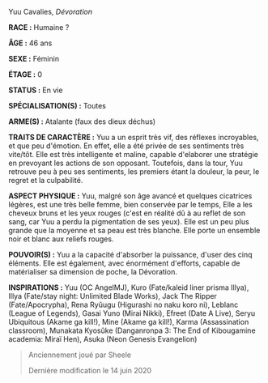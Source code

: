 Yuu Cavalies, *Dévoration*

**RACE :** Humaine ?

**ÂGE :** 46 ans

**SEXE :** Féminin

**ÉTAGE :** 0

**STATUS :** En vie

**SPÉCIALISATION(S) :** Toutes

**ARME(S) :** Atalante (faux des dieux déchus)

**TRAITS DE CARACTÈRE :** Yuu a un esprit très vif, des réflexes incroyables, et que peu d'émotion. En effet, elle a été privée de ses sentiments très vite/tôt. Elle est très intelligente et maline, capable d'elaborer une stratégie en prevoyant les actions de son opposant. Toutefois, dans la tour, Yuu retrouve peu à peu ses sentiments, les premiers étant la douleur, la peur, le regret et la culpabilité.

**ASPECT PHYSIQUE :** Yuu, malgré son âge avancé et quelques cicatrices légères, est une très belle femme, bien conservée par le temps, Elle a les cheveux bruns et les yeux rouges (c'est en réalité dû à au reflet de son sang, car Yuu a perdu la pigmentation de ses yeux). Elle est un peu plus grande que la moyenne et sa peau est très blanche. Elle porte un ensemble noir et blanc aux reliefs rouges.

**POUVOIR(S) :** Yuu a la capacité d'absorber la puissance, d'user des cinq éléments. Elle est également, avec énormément d'efforts, capable de matérialiser sa dimension de poche, la Dévoration.

**INSPIRATIONS :** Yuu (OC AngelMJ), Kuro (Fate/kaleid liner prisma Illya), Illya (Fate/stay night: Unlimited Blade Works), Jack The Ripper (Fate/Apocrypha), Rena Ryûugu (Higurashi no naku koro ni), Leblanc (League of Legends), Gasai Yuno (Mirai Nikki), Efreet (Date A Live), Seryu Ubiquitous (Akame ga kill!), Mine (Akame ga kill!), Karma (Assassination classroom), Munakata Kyosûke (Danganronpa 3: The End of Kibougamine academia: Miraï Hen), Asuka (Neon Genesis Evangelion)

> Anciennement joué par Sheele
> 
> Dernière modification le 14 juin 2020
